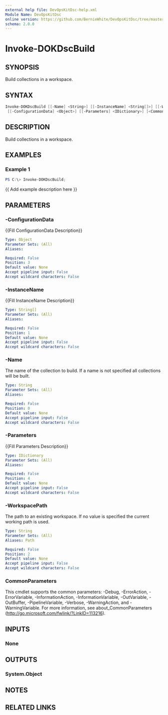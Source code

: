 ```yaml
---
external help file: DevOpsKitDsc-help.xml
Module Name: DevOpsKitDsc
online version: https://github.com/BernieWhite/DevOpsKitDsc/tree/master/docs/commands/en-US/Invoke-DOKDscBuild.md
schema: 2.0.0
---
```


# Invoke-DOKDscBuild

## SYNOPSIS

Build collections in a workspace.

## SYNTAX

```powershell
Invoke-DOKDscBuild [[-Name] <String>] [[-InstanceName] <String[]>] [[-WorkspacePath] <String>]
 [[-ConfigurationData] <Object>] [[-Parameters] <IDictionary>] [<CommonParameters>]
```

## DESCRIPTION

Build collections in a workspace.

## EXAMPLES

### Example 1

```powershell
PS C:\> Invoke-DOKDscBuild;
```

{{ Add example description here }}

## PARAMETERS

### -ConfigurationData

{{Fill ConfigurationData Description}}

```yaml
Type: Object
Parameter Sets: (All)
Aliases:

Required: False
Position: 3
Default value: None
Accept pipeline input: False
Accept wildcard characters: False
```

### -InstanceName

{{Fill InstanceName Description}}

```yaml
Type: String[]
Parameter Sets: (All)
Aliases:

Required: False
Position: 1
Default value: None
Accept pipeline input: False
Accept wildcard characters: False
```

### -Name

The name of the collection to build. If a name is not specified all collections will be built.

```yaml
Type: String
Parameter Sets: (All)
Aliases:

Required: False
Position: 0
Default value: None
Accept pipeline input: False
Accept wildcard characters: False
```

### -Parameters

{{Fill Parameters Description}}

```yaml
Type: IDictionary
Parameter Sets: (All)
Aliases:

Required: False
Position: 4
Default value: None
Accept pipeline input: False
Accept wildcard characters: False
```

### -WorkspacePath

The path to an existing workspace. If no value is specified the current working path is used.

```yaml
Type: String
Parameter Sets: (All)
Aliases: Path

Required: False
Position: 2
Default value: None
Accept pipeline input: False
Accept wildcard characters: False
```

### CommonParameters

This cmdlet supports the common parameters: -Debug, -ErrorAction, -ErrorVariable, -InformationAction, -InformationVariable, -OutVariable, -OutBuffer, -PipelineVariable, -Verbose, -WarningAction, and -WarningVariable. For more information, see about_CommonParameters (http://go.microsoft.com/fwlink/?LinkID=113216).

## INPUTS

### None

## OUTPUTS

### System.Object

## NOTES

## RELATED LINKS
